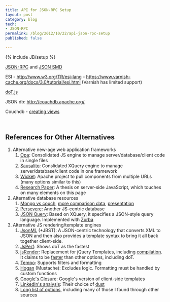 ```yaml
---
title: API for JSON-RPC Setup
layout: post
category: blog
tech:
- JSON-RPC
permalink: /blog/2012/10/22/api-json-rpc-setup
published: false

---
```

{% include JB/setup %}
<div id="node-241" class="node node-blog node-promoted node-unpublished">
  <div class="content clearfix">
    <div class="field field-name-body field-type-text-with-summary field-label-hidden"><div class="field-items"><div class="field-item even"><p><a href="http://www.jsonrpc.org/specification#notification">JSON-RPC</a> and <a href="http://dojotoolkit.org/reference-guide/1.8/dojox/rpc/smd.html">JSON SMD</a></p>
<p>ESI - <a href="http://www.w3.org/TR/esi-lang">http://www.w3.org/TR/esi-lang</a> - <a href="https://www.varnish-cache.org/docs/3.0/tutorial/esi.html">https://www.varnish-cache.org/docs/3.0/tutorial/esi.html</a> (Varnish has limited support)</p>
<p><a href="http://olado.github.com/doT/">doT.js</a></p>
<p>JSON db: <a href="http://couchdb.apache.org/">http://couchdb.apache.org/</a>, </p>
<p>Couchdb - <a href="http://wiki.apache.org/couchdb/HTTP_view_API#Creating_Views">creating views</a></p>
<p> </p>
<h2>
	References for Other Alternatives</h2>
<ol><li>
		Alternative new-age web application frameworks
		<ol><li>
				<a href="http://github.com/MLstate/opalang/wiki/A-tour-of-Opa">Opa</a>: Consolidated JS engine to manage server/database/client code in single files</li>
			<li>
				<a href="http://www.28msec.com/documentation/overview">Sausalito</a>: Conslidated XQuery engine to manage server/database/client code in one framework</li>
			<li>
				<a href="http://en.wikipedia.org/wiki/Apache_Wicket">Wicket</a>: Apache project to pull components from multiple URLs (many options similar to this)</li>
			<li>
				<a href="http://jan.varwig.org/wp-content/uploads/2009/10/diploma-thesis-jan-varwig-serverside-javascript.pdf">Research Paper</a>: A thesis on server-side JavaScript, which touches on many elements on this page</li>
		</ol></li>
	<li>
		Alternative database resources
		<ol><li>
				<a href="http://www.mongodb.org/display/DOCS/MongoDB%2C+CouchDB%2C+MySQL+Compare+Grid">Mongo vs couch</a>, <a href="http://www.metabrew.com/article/anti-rdbms-a-list-of-distributed-key-value-stores">more comparison data</a>, <a href="http://www.slideshare.net/gabriele.lana/couchdb-vs-mongodb-2982288">presentation</a></li>
			<li>
				<a href="http://www.persvr.org/Persistent%20Data%20Modeling">Persevere</a>: Another JS-centric database</li>
			<li>
				<a href="http://jsoniq.org/index.html">JSON Query</a>: Based on XQuery, it specifies a JSON-style query language. Implemented with <a href="http://www.zorba-xquery.com/html/index">Zorba</a></li>
		</ol></li>
	<li>
		Alternative JS rendering/template engines
		<ol><li>
				<a href="http://www.jsonml.org/">JsonML</a> (+JBST): A JSON-centric technology that converts XML to JSON and then also provides a template syntax to bring it all back together client-side.</li>
			<li>
				<a href="http://jsperf.com/adasdadsaddddddddddd/19">JsPerf</a>: Shows doT as the fastest</li>
			<li>
				<a href="https://github.com/BorisMoore/jsrender">jsRender</a>: Replacement for jQuery Templates, including <a href="https://github.com/BorisMoore/jsrender/blob/master/demos/step-by-step/02_compiling-named-templates-from-strings.html">compilation</a>. It claims to be <a href="http://borismoore.github.com/jsrender/test/perf-compare.html">faster</a> than other options, including doT.</li>
			<li>
				<a href="http://twigkit.github.com/tempo/">Tempo</a>: Supports filters and formatting</li>
			<li>
				<a href="https://github.com/twitter/hogan.js">Hogan</a> (Mustache): Excludes logic. Formatting must be handled by custom functions</li>
			<li>
				<a href="https://developers.google.com/closure/templates/docs/helloworld_js">Google's Closure</a>: Google's version of client-side templates</li>
			<li>
				<a href="http://engineering.linkedin.com/frontend/client-side-templating-throwdown-mustache-handlebars-dustjs-and-more">LinkedIn's analysis</a>: Their choice of <a href="http://akdubya.github.com/dustjs/">dust</a></li>
			<li>
				<a href="http://getopensource.info/explore/javascript/template-engine/">Long list of options</a>, including many of those I found through other sources</li>
		</ol></li>
</ol></div></div></div>  </div>
</div>
